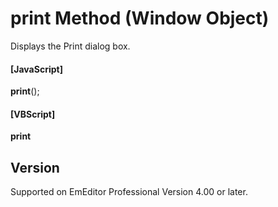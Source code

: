 # print Method (Window Object)

Displays the Print dialog box.

#### \[JavaScript\]

**print**();

#### \[VBScript\]

**print**

## Version

Supported on EmEditor Professional Version 4.00 or later.
